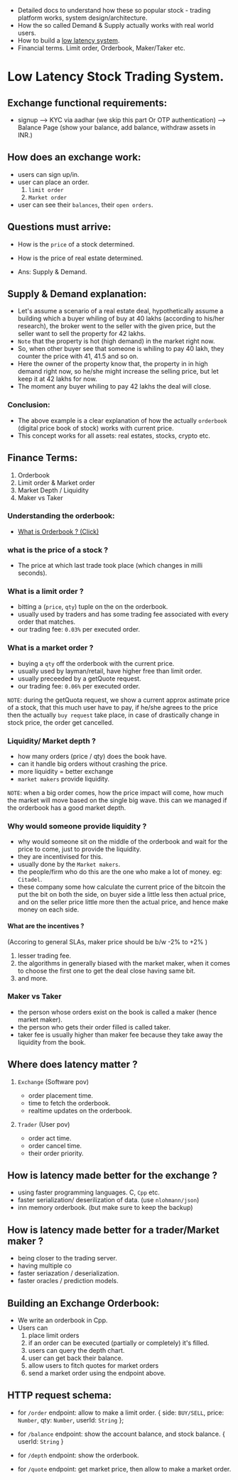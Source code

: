 - Detailed docs to understand how these so popular stock - trading platform works, system design/architecture.
- How the so called Demand & Supply actually works with real world users.
- How to build a [low latency system](https://www.perplexity.ai/search/what-is-low-latency-in-brief-7rDO.KbQRLW5HBgrnzQK3g).
- Financial terms. Limit order, Orderbook, Maker/Taker etc.

# Low Latency Stock Trading System.

## Exchange functional requirements:
- signup --> KYC via aadhar (we skip this part Or OTP authentication) --> Balance Page (show your balance, add balance, withdraw assets in INR.)

## How does an exchange work:
- users can sign up/in.
- user can place an order.
  1. `limit order`
  2. `Market order`
- user can see their `balances`, their `open orders`.

## Questions must arrive:
- How is the `price` of a stock determined.
- How is the price of real estate determined.

- Ans: Supply & Demand.

## Supply & Demand explanation:
- Let's assume a scenario of a real estate deal, hypothetically assume a building which a buyer whiling of buy at 40 lakhs (according to his/her research), the broker went to the seller with the given price, but the seller want to sell the property for 42 lakhs. 
- `Note` that the property is hot (high demand) in the market right now.
- So, when other buyer see that someone is whiling to pay 40 lakh, they counter the price with 41, 41.5 and so on.
- Here the owner of the property know that, the property in in high demand right now, so he/she might increase the selling price, but let keep it at 42 lakhs for now.
- The moment any buyer whiling to pay 42 lakhs the deal will close.

### Conclusion:
- The above example is a clear explanation of how the actually `orderbook` (digital price book of stock) works with current price.
- This concept works for all assets: real estates, stocks, crypto etc.

## Finance Terms:
1. Orderbook
2. Limit order & Market order
3. Market Depth / Liquidity
4. Maker vs Taker

### Understanding the orderbook:
- [What is Orderbook ? (Click)](https://www.perplexity.ai/search/give-a-brief-of-a-orderbook-in-8pUWbh0kTU.iqKDyvzsnrA)

### what is the price of a stock ?
- The price at which last trade took place (which changes in milli seconds).

### What is a limit order ?
- bitting a (`price`, `qty`) tuple on the on the orderbook.
- usually used by traders and has some trading fee associated with every order that matches.
- our trading fee: `0.03%` per executed order.

### What is a market order ?
- buying a `qty` off the orderbook with the current price.
- usually used by layman/retail, have higher free than limit order.
- usually preceeded by a getQuote request.
- our trading fee: `0.06%` per executed order.

`NOTE`: during the getQuota request, we show a current approx astimate price of a stock, that this much user have to pay, if he/she agrees to the price then the actually `buy request` take place, in case of drastically change in stock price, the order get cancelled. 

### Liquidity/ Market depth ?
- how many orders (price / qty) does the book have.
- can it handle big orders without crashing the price.
- more liquidity = better exchange
- `market makers` provide liquidity.

`NOTE`: when a big order comes, how the price impact will come, how much the market will move based on the single big wave. this can we managed if the orderbook has a good market depth.

### Why would someone provide liquidity ?
- why would someone sit on the middle of the orderbook and wait for the price to come, just to provide the liquidity.
- they are incentivised for this.
- usually done by the `Market makers`.
- the people/firm who do this are the one who make a lot of money. eg: `Citadel`.
- these company some how calculate the current price of the bitcoin the put the bit on both the side, on buyer side a little less then actual price, and on the seller price little more then the actual price, and hence make money on each side.

#### What are the incentives ?
(Accoring to general SLAs, maker price should be b/w -2% to +2% )
1. lesser trading fee.
2. the algorithms in generally biased with the market maker, when it comes to choose the first one to get the deal close having same bit.
3. and more. 

### Maker vs Taker
- the person whose orders exist on the book is called a maker (hence market maker).
- the person who gets their order filled is called taker.
- taker fee is usually higher than maker fee because they take away the liquidity from the book.

## Where does latency matter ?
1. `Exchange` (Software pov)
     - order placement time.
     - time to fetch the orderbook.
     - realtime updates on the orderbook.

2. `Trader` (User pov)
     - order act time.
     - order cancel time.
     - their order priority.

## How is latency made better for the exchange ?
- using faster programming languages. C, `Cpp` etc.
- faster serialization/ deserilization of data. (use `nlohmann/json`)
- inn memory orderbook. (but make sure to keep the backup)

## How is latency made better for a trader/Market maker ?
- being closer to the trading server.
- having multiple co
- faster seriazation / deserialization.
- faster oracles / prediction models.

## Building an Exchange Orderbook:
- We write an orderbook in Cpp.
- Users can
  1. place limit orders
  2. if an order can be executed (partially or completely) it's filled.
  3. users can query the depth chart.
  4. user can get back their balance.
  5. allow users to fitch quotes for market orders
  6. send a market order using the endpoint above.

## HTTP request schema:
- for `/order` endpoint: allow to make a limit order.
{
  side: `BUY/SELL`,
  price: `Number`,
  qty: `Number`,
  userId: `String`
};

- for `/balance` endpoint: show the account balance, and stock balance.
{
  userId: `String`
}

- for `/depth` endpoint: show the orderbook.

- for `/quote` endpoint: get market price, then allow to make a market order.


